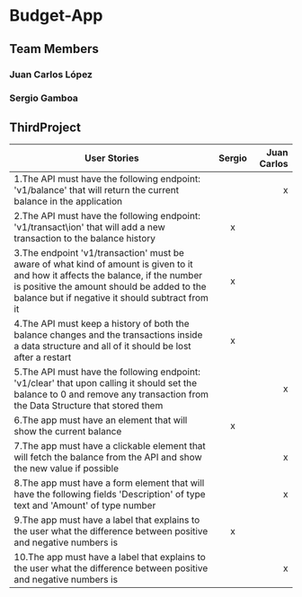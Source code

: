 # Budget-App
## Team Members
### Juan Carlos López
### Sergio Gamboa

## ThirdProject
| User Stories     | Sergio | Juan Carlos  |
| ---------------- | :--: | ---: |
| 1.The API must have the following endpoint: 'v1/balance' that will  return the current balance in the application  |  |  x  |
| 2.The API must have the following endpoint: 'v1/transact\ion' that will add a new transaction to the balance history   |  x  |    |
| 3.The endpoint 'v1/transaction' must be aware of what kind of amount is given to it and how it affects the balance, if the number is positive the amount should be added to the balance but if negative it should subtract from it  |   x  |      |
| 4.The API must keep a history of both the balance changes and the transactions inside a data structure and all of it should be lost after a restart |  x   |     |
| 5.The API must have the following endpoint: 'v1/clear' that upon calling it should set the balance to 0 and remove any transaction from the Data Structure that stored them  |     |   x   |
| 6.The app must have an element that will show the current balance     |  x  |     |
| 7.The app must have a clickable element that will fetch the balance from the API and show the new value if possible |     |  x   |
| 8.The app must have a form element that will have the following fields 'Description' of type text and 'Amount' of type number |     |  x |
| 9.The app must have a label that explains to the user what the difference between positive and negative numbers is|  x   |      |
| 10.The app must have a label that explains to the user what the difference between positive and negative numbers is|     |   x   |
